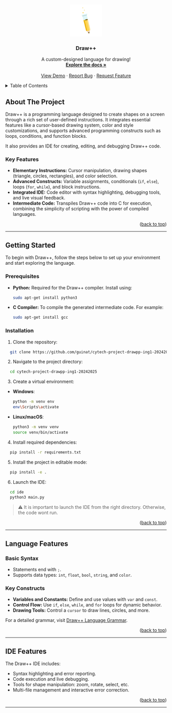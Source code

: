 <a name="readme-top"></a>

<br />
<div align="center">
  <a href="https://github.com/guinat/cytech-project-drawpp-ing1-20242025">
    <img src="logo.png" alt="Logo" width="100" height="100">
  </a>

  <h3 align="center">Draw++</h3>

  <p align="center">
    A custom-designed language for drawing!
    <br />
    <a href="https://github.com/guinat/cytech-project-drawpp-ing1-20242025"><strong>Explore the docs »</strong></a>
    <br />
    <br />
    <a href="https://github.com/guinat/cytech-project-drawpp-ing1-20242025">View Demo</a>
    ·
    <a href="https://github.com/guinat/cytech-project-drawpp-ing1-20242025/issues">Report Bug</a>
    ·
    <a href="https://github.com/guinat/cytech-project-drawpp-ing1-20242025/issues">Request Feature</a>
  </p>
</div>

<details>
  <summary>Table of Contents</summary>
  <ol>
    <li><a href="#about-the-project">About The Project</a></li>
    <li><a href="#getting-started">Getting Started</a></li>
    <li><a href="#language-features">Language Features</a></li>
    <li><a href="#ide-features">IDE Features</a></li>
  </ol>
</details>

## About The Project

Draw++ is a programming language designed to create shapes on a screen through a rich set of user-defined instructions. It integrates essential features like a cursor-based drawing system, color and style customizations, and supports advanced programming constructs such as loops, conditions, and function blocks.

It also provides an IDE for creating, editing, and debugging Draw++ code.

### Key Features

- **Elementary Instructions:** Cursor manipulation, drawing shapes (triangle, circles, rectangles), and color selection.
- **Advanced Constructs:** Variable assignments, conditionals (`if`, `else`), loops (`for`, `while`), and block instructions.
- **Integrated IDE:** Code editor with syntax highlighting, debugging tools, and live visual feedback.
- **Intermediate Code:** Transpiles Draw++ code into C for execution, combining the simplicity of scripting with the power of compiled languages.

<p align="right">(<a href="#readme-top">back to top</a>)</p>

---

## Getting Started

To begin with Draw++, follow the steps below to set up your environment and start exploring the language.

### Prerequisites

- **Python:** Required for the Draw++ compiler. Install using:

  ```sh
  sudo apt-get install python3
  ```

- **C Compiler:** To compile the generated intermediate code. For example:

  ```sh
  sudo apt-get install gcc
  ```

### Installation


1. Clone the repository:

```sh
  git clone https://github.com/guinat/cytech-project-drawpp-ing1-20242025.git
```

2. Navigate to the project directory:

```sh
  cd cytech-project-drawpp-ing1-20242025
```

3. Create a virtual environment:

- **Windows**:
  ```sh
  python -m venv env
  env\Scripts\activate
  ```

- **Linux/macOS**:
  ```sh
  python3 -m venv venv
  source venv/bin/activate
  ```

4. Install required dependencies:

```sh
  pip install -r requirements.txt
```

5. Install the project in editable mode:

```sh
  pip install -e .
```

6. Launch the IDE:

```sh
  cd ide
  python3 main.py
```
> ⚠️ It is important to launch the IDE from the right directory. Otherwise, the code wont run.

<p align="right">(<a href="#readme-top">back to top</a>)</p>

---

## Language Features

### Basic Syntax

- Statements end with `;`.
- Supports data types: `int`, `float`, `bool`, `string`, and `color`.

### Key Constructs

- **Variables and Constants:** Define and use values with `var` and `const`.
- **Control Flow:** Use `if`, `else`, `while`, and `for` loops for dynamic behavior.
- **Drawing Tools:** Control a `cursor` to draw lines, circles, and more.

For a detailed grammar, visit [Draw++ Language Grammar](https://github.com/guinat/cytech-project-drawpp-ing1-20242025/blob/main/grammar/drawpp_grammar.bnf).

<p align="right">(<a href="#readme-top">back to top</a>)</p>

---

## IDE Features

The Draw++ IDE includes:

- Syntax highlighting and error reporting.
- Code execution and live debugging.
- Tools for shape manipulation: zoom, rotate, select, etc.
- Multi-file management and interactive error correction.

<p align="right">(<a href="#readme-top">back to top</a>)</p>

---
